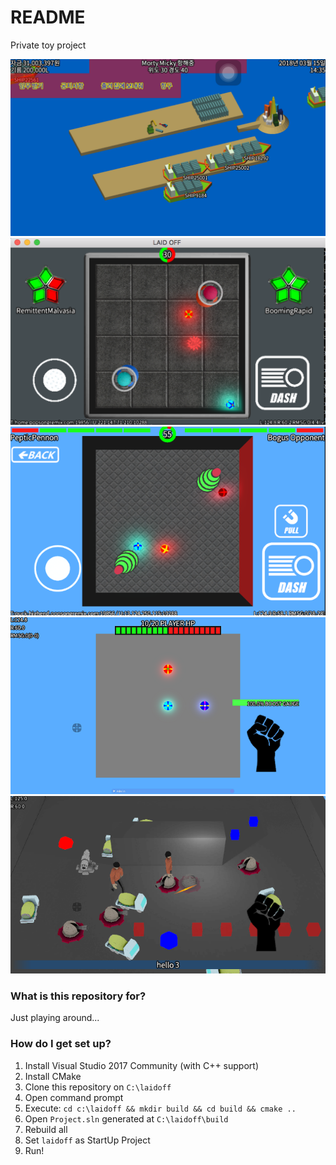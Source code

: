 # README #

Private toy project

![screenshot5](images/ss5.png)
![screenshot4](images/ss4.png)
![screenshot3](images/ss3.png)
![screenshot2](images/ss2.png)
![screenshot](images/ss.png)

### What is this repository for? ###

Just playing around...

### How do I get set up? ###

1. Install Visual Studio 2017 Community (with C++ support)
2. Install CMake
3. Clone this repository on `C:\laidoff`
4. Open command prompt
5. Execute: `cd c:\laidoff && mkdir build && cd build && cmake ..`
6. Open `Project.sln` generated at `C:\laidoff\build`
7. Rebuild all
8. Set `laidoff` as StartUp Project
9. Run!
